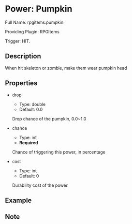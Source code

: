 # Power: Pumpkin

<!-- This file is generated ingame by `/rpgitem gen-wiki`. -->
<!-- Please only edit between "beginCustomXXXX" and "endCustomXXXX".  -->
<!-- If you want to edit description of this power or property, -->
<!-- please edit corresponding section in "resources/lang/en_US.yml" -->

Full Name: rpgitems:pumpkin

Providing Plugin: RPGItems

Trigger: HIT.

<!-- beginCustomHeader -->
<!-- endCustomHeader -->

## Description

When hit skeleton or zombie, make them wear pumpkin head
<!-- beginCustomDescription -->
<!-- endCustomDescription -->

## Properties

* drop

  * Type: double
  * Default: 0.0

  Drop chance of the pumpkin, 0.0~1.0

* chance

  * Type: int
  * **Required**

  Chance of triggering this power, in percentage

* cost

  * Type: int
  * Default: 0

  Durability cost of the power.


<!-- beginCustomProperties -->
<!-- endCustomProperties -->

## Example

<!-- beginCustomExample -->
<!-- endCustomExample -->

## Note

<!-- beginCustomNote -->
<!-- endCustomNote -->